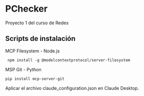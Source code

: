 # PChecker
Proyecto 1 del curso de Redes

## Scripts de instalación

MCP Filesystem - Node.js
```
 npm install -g @modelcontextprotocol/server-filesystem
```

MSP Git - Python
```
pip install mcp-server-git
```

Aplicar el archivo claude_configuration.json en Claude Desktop.
